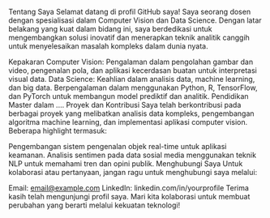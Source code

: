 Tentang Saya
Selamat datang di profil GitHub saya! Saya seorang dosen dengan spesialisasi dalam Computer Vision dan Data Science. Dengan latar belakang yang kuat dalam bidang ini, saya berdedikasi untuk mengembangkan solusi inovatif dan menerapkan teknik analitik canggih untuk menyelesaikan masalah kompleks dalam dunia nyata.

Kepakaran
Computer Vision: Pengalaman dalam pengolahan gambar dan video, pengenalan pola, dan aplikasi kecerdasan buatan untuk interpretasi visual data.
Data Science: Keahlian dalam analisis data, machine learning, dan big data. Berpengalaman dalam menggunakan Python, R, TensorFlow, dan PyTorch untuk membangun model prediktif dan analitik.
Pendidikan
Master dalam ....
Proyek dan Kontribusi
Saya telah berkontribusi pada berbagai proyek yang melibatkan analisis data kompleks, pengembangan algoritma machine learning, dan implementasi aplikasi computer vision. Beberapa highlight termasuk:

Pengembangan sistem pengenalan objek real-time untuk aplikasi keamanan.
Analisis sentimen pada data sosial media menggunakan teknik NLP untuk memahami tren dan opini publik.
Menghubungi Saya
Untuk kolaborasi atau pertanyaan, jangan ragu untuk menghubungi saya melalui:

Email: email@example.com
LinkedIn: linkedin.com/in/yourprofile
Terima kasih telah mengunjungi profil saya. Mari kita kolaborasi untuk membuat perubahan yang berarti melalui kekuatan teknologi!
